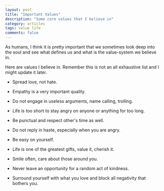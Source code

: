 ```yaml
---
layout: post
title: "Important Values"
description: "Some core values that I believe in"
category: articles
tags: value life
comments: false
---
```


As humans, I think it is pretty important that we sometimes look deep into the soul and see what defines us
and what is the value-system we believe in.

Here are values I believe in. Remember this is not an all exhaustive list and I might update it later.

- Spread love, not hate.

- Empathy is a very important quality.

- Do not engage in useless arguments, name calling, trolling.

- Life is too short to stay angry on anyone or anything for too long.

- Be punctual and respect other's time as well.

- Do not reply in haste, especially when you are angry.

- Be easy on yourself.

- Life is one of the greatest gifts, value it, cherish it.

- Smile often, care about those around you.

- Never leave an opportunity for a random act of kindness.

- Surround yourself with what you love and block all negativity that bothers you.

